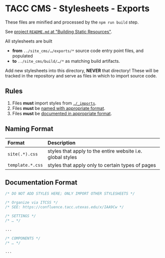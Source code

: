 # TACC CMS - Stylesheets - Exports

These files are minified and processed by the `npm run build` step.

See [project `README.md` at "Building Static Resources"](/README.md#Building%20Static%20Resources).

All stylesheets are built

- __from__ `../site_cms/…/exports/*` source code entry point files, and populated
- __to__ `../site_cms/build/…/*` as matching build artifacts.

Add new stylesheets into this directory, __NEVER__ that directory!
These will be tracked in the repository and serve as files in which to import source code.

## Rules

1. Files __must__ import styles from [`./_imports`](./_imports).
1. Files __must__ be [named with appropriate format](#Naming%20Format).
1. Files __must__ be [documented in appropriate format](#Documentation%20Format).

## Naming Format

| Format | Description |
| :- | :- |
| `site(.*).css` | styles that apply to the entire website i.e. global styles
| `template.*.css` | styles that apply only to certain types of pages

## Documentation Format

```css
/* DO NOT ADD STYLES HERE; ONLY IMPORT OTHER STYLESHEETS */

/* Organize via ITCSS */
/* SEE: https://confluence.tacc.utexas.edu/x/IAA9Cw */

/* SETTINGS */
/* … */

...

/* COMPONENTS */
/* … */

...
```
